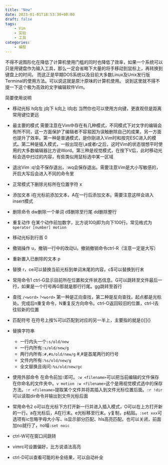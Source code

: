 ```yaml
---
title: "New"
date: 2023-01-01T18:53:30+08:00
draft: false 
tags: 
    - Vim
    - 实验
    - 工具
categories: 
    - 编程
---
```


不得不说图形化在降低了计算机使用门槛的同时也降低了效率，如果一个系统可以只是用键盘作为输入工具，那么一定会省略下大量的将手移动到鼠标上，再转换到键盘上的时间。
而这正是早期DOS系统以及目前大多数Linux及Unix发行版Terminal的使用方法。可以说这就是原汁原味的计算机使用。
说到这里就不得不提一下这个极为高效的文字编辑软件Vim。

简要使用说明

- 移动光标 h向左 j向下 k向上 l向右
当然你也可以使用方向键，更直观但是距离常用键位更远

- 最主要的模式 需要注意在Vim中存在有几种模式，不同模式下对文字的编辑会有所不同，这一方面保护了编辑者不容易因为误触删除自己的成果，另一方面也提升了效率。第一种是普通模式，是你刚进入Vim时和按完ESC进入的模式。第二种是插入模式，一般出现在i,a或者r之后，这时Vim的状态很想平时使用的大多数编辑器比方说Word。第三种是视觉模式，在按下V后，此时移动光标会选中扫过的内容，有些类似用鼠标选中某一区域

- 退出Vim :q!会不保存退出，:wq会保存退出。需要注意Vim是大小写敏感的，开启大写后会进入不同的命令里

- 正常模式下删除光标所在位置字符 x

- 添加文本 i在光标前添加文本，A在一行后添加文本。需要注意这样会进入insert模式

- 删除命令 dw删除一个单词 d$删除至行尾 dd删除整行

- 重复动作 在某个动作前加数字，比方说100j即为向下100行。常见格式为`operator [number] motion`

- 移动光标到行首 0

- 撤销操作 u，撤销一行中的改动U。撤销撤销命令ctrl-R（注意一定是大写）

- 重新置入已删除的文本 p

- 替换 r，ce可以替换当前光标到单词末尾的内容，c$可以替换到行末

- 常用命令1 ctrl-G显示目前所在位置和文件状态信息。G可以跳转至文件最后一行，如果是一个行号再G那就是那行行尾。gg跳转至首行

- 查找 `/<word>` `?<word>` 第一种是正向查找，第二种是反向查找，起点都是光标处。完成后n重复命令，N重复反方向命令。ctrl-O返回较旧的位置，ctrl-I去往较新的位置

- 匹配符号 在符号上按%可以匹配到对应的另一半上，主要指的就是()\[]{}

- 替换字符串
	- 一行内头一个`:s/old/new`
	- 一行内所有`:s/old/new/g`
	- 两行内所有`:#,#s/old/new/g` #,#是首尾两行的行号
	- 文件内所有`:%s/old/new/g`
	- 全文替换且询问`:%s/old/new/gc`

- 使用外部命令 在命令前加`!`即可。`:w <filename>`可以把当前编辑的文件保存在你命名的文件夹中。`v motion :w <filename>`这个是用视觉模式选中的保存方法。`:r <filename>`提取某个文件并将其插入到文件光标位置后面。`:r !dir`可以读取dir命令并输出到文件光标后面

- 常用命令2 o可以在光标下方打开新一行并进入插入模式，O可以在上方打开新的一行。a在光标后，A在行末。e光标移至行末。y复制，p粘贴。`:set xxx`可选项有ic忽略字母大小写、is显示部分匹配、hls高亮匹配。也可以关闭，前面加no就行了，no喵`:set noic`

- ctrl-W可在窗口间跳转

- vimrc可设置偏好，比方说语法高亮

- ctrl-D可以查看可能的补全结果，<TAB>可以自动补全


